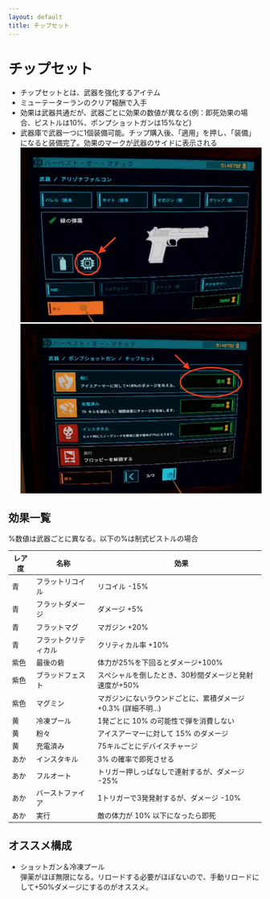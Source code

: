 ```yaml
---
layout: default
title: チップセット
---
```



# チップセット

- チップセットとは、武器を強化するアイテム
- ミューテーターランのクリア報酬で入手
- 効果は武器共通だが、武器ごとに効果の数値が異なる(例：即死効果の場合、ピストルは10%、ポンプショットガンは15%など)
- 武器庫で武器一つに1個装備可能。チップ購入後、「適用」を押し、「装備」になると装備完了。効果のマークが武器のサイドに表示される
![チップセットの場所](../images/chipset.jpg)
![チップセットの購入](../images/chipset2.jpg)

## 効果一覧

%数値は武器ごとに異なる。以下の%は制式ピストルの場合

| レア度 | 名称 |　効果|
|----|----|----|
| 青 | フラットリコイル | リコイル -15% |
| 青 | フラットダメージ | ダメージ +5% |
| 青 | フラットマグ | マガジン +20% |
| 青 | フラットクリティカル | クリティカル率 +10% |
| 紫色 | 最後の砦 | 体力が25%を下回るとダメージ+100% |
| 紫色 | ブラッドフェスト | スペシャルを倒したとき、30秒間ダメージと発射速度が+50% |
| 紫色 | マグミン | マガジンにないラウンドごとに、累積ダメージ +0.3% (詳細不明...) |
| 黄 | 冷凍プール | 1発ごとに 10% の可能性で弾を消費しない |
| 黄 | 粉々 | アイスアーマーに対して 15% のダメージ |
| 黄 | 充電済み | 75キルごとにデバイスチャージ |
| あか | インスタキル | 3% の確率で即死させる |
| あか | フルオート | トリガー押しっぱなしで連射するが、ダメージ -25% |
| あか | バーストファイア | 1トリガーで3発発射するが、ダメージ -10% |
| あか | 実行 | 敵の体力が 10% 以下になったら即死 |


## オススメ構成
- ショットガン＆冷凍プール<br>弾薬がほぼ無限になる。リロードする必要がほぼないので、手動リロードにして+50%ダメージにするのがオススメ。
